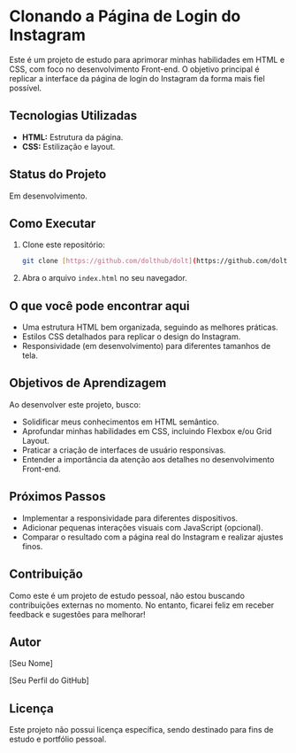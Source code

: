 # Clonando a Página de Login do Instagram

Este é um projeto de estudo para aprimorar minhas habilidades em HTML e CSS, com foco no desenvolvimento Front-end. O objetivo principal é replicar a interface da página de login do Instagram da forma mais fiel possível.

## Tecnologias Utilizadas

* **HTML:** Estrutura da página.
* **CSS:** Estilização e layout.

## Status do Projeto

Em desenvolvimento.

## Como Executar

1.  Clone este repositório:
    ```bash
    git clone [https://github.com/dolthub/dolt](https://github.com/dolthub/dolt)
    ```
2.  Abra o arquivo `index.html` no seu navegador.

## O que você pode encontrar aqui

* Uma estrutura HTML bem organizada, seguindo as melhores práticas.
* Estilos CSS detalhados para replicar o design do Instagram.
* Responsividade (em desenvolvimento) para diferentes tamanhos de tela.

## Objetivos de Aprendizagem

Ao desenvolver este projeto, busco:

* Solidificar meus conhecimentos em HTML semântico.
* Aprofundar minhas habilidades em CSS, incluindo Flexbox e/ou Grid Layout.
* Praticar a criação de interfaces de usuário responsivas.
* Entender a importância da atenção aos detalhes no desenvolvimento Front-end.

## Próximos Passos

* Implementar a responsividade para diferentes dispositivos.
* Adicionar pequenas interações visuais com JavaScript (opcional).
* Comparar o resultado com a página real do Instagram e realizar ajustes finos.

## Contribuição

Como este é um projeto de estudo pessoal, não estou buscando contribuições externas no momento. No entanto, ficarei feliz em receber feedback e sugestões para melhorar!

## Autor

[Seu Nome]

[Seu Perfil do GitHub]

## Licença

Este projeto não possui licença específica, sendo destinado para fins de estudo e portfólio pessoal.
